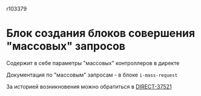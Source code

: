 r103379
# Блок создания блоков совершения "массовых" запросов #

Содержит в себе параметры "массовых" контроллеров в директе

Документация по "массовым" запросам - в блоке `i-mass-request`

За историей возникновения можно обратиться в [DIRECT-37521](https://st.yandex-team.ru/DIRECT-37521)
